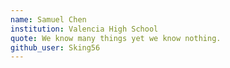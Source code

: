 ```yaml
---
name: Samuel Chen
institution: Valencia High School
quote: We know many things yet we know nothing.
github_user: Sking56
---
```

